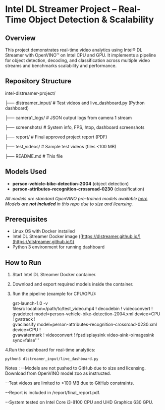 # Intel DL Streamer Project – Real-Time Object Detection & Scalability

## Overview

This project demonstrates real-time video analytics using Intel® DL Streamer with OpenVINO™ on Intel CPU and GPU. It implements a pipeline for object detection, decoding, and classification across multiple video streams and benchmarks scalability and performance.

## Repository Structure
intel-dlstreamer-project/

├── dlstreamer_input/ # Test videos and live_dashboard.py (Python dashboard)

├── camera1_logs/ # JSON output logs from camera 1 stream

├── screenshots/ # System info, FPS, htop, dashboard screenshots

├── report/ # Final approved project report (PDF)

├── test_videos/ # Sample test videos (files <100 MB)

├── README.md # This file


## Models Used

- **person-vehicle-bike-detection-2004** (object detection)
- **person-attributes-recognition-crossroad-0230** (classification)
  
*All models are standard OpenVINO pre-trained models available [here](https://github.com/openvinotoolkit/open_model_zoo). Models are **not included** in this repo due to size and licensing.*

## Prerequisites

- Linux OS with Docker installed
- Intel DL Streamer Docker image ([https://dlstreamer.github.io/](https://dlstreamer.github.io/))
- Python 3 environment for running dashboard

## How to Run

1. Start Intel DL Streamer Docker container.

2. Download and export required models inside the container.

3. Run the pipeline (example for CPU/GPU):

   gst-launch-1.0 -v \
     filesrc location=/path/to/test_video.mp4 ! decodebin ! videoconvert ! \
     gvadetect model=person-vehicle-bike-detection-2004.xml device=CPU ! gvatrack ! \
     gvaclassify model=person-attributes-recognition-crossroad-0230.xml device=CPU ! \
     gvawatermark ! videoconvert ! fpsdisplaysink video-sink=ximagesink sync=false'''

4.Run the dashboard for real-time analytics:
   
    python3 dlstreamer_input/live_dashboard.py

Notes
:
--Models are not pushed to GitHub due to size and licensing. Download from OpenVINO model zoo as instructed.

--Test videos are limited to <100 MB due to GitHub constraints.

--Report is included in /report/final_report.pdf.

--System tested on Intel Core i3-8100 CPU and UHD Graphics 630 GPU.

